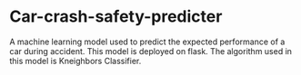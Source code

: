 # Car-crash-safety-predicter
A machine learning model used to predict the expected performance of a car during accident.
This model is deployed on flask.
The algorithm used in this model is Kneighbors Classifier.
